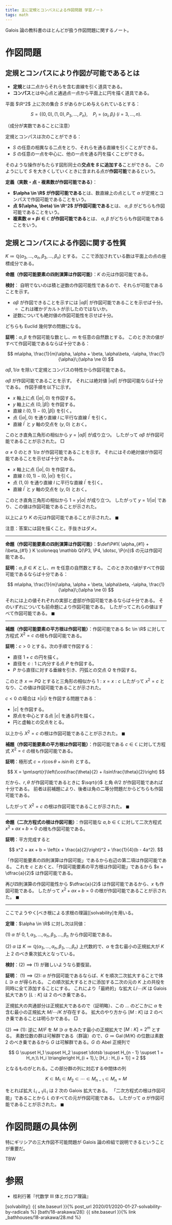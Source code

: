 ```yaml
---
title: 主に定規とコンパスによる作図問題 学習ノート
tags: math
---
```


Galois 論の教科書のほとんどが扱う作図問題に関するノート。

# 作図問題
## 定規とコンパスにより作図が可能であるとは

* **定規**とは二点からそれらを含む直線を引く道具である。
* **コンパス**とは中心点と通過点一点から平面上に円を描く道具である。

平面 $\R^2$ 上に次の集合 $S$ があらかじめ与えられているとする：

$$
S = \{(0, 0), (1, 0), P_3, \dotsc, P_n\},\quad
P_i = (\alpha_i, \beta_i)\;(i = 3, \dotsc, n).
$$

（成分が実数であることに注意）

定規とコンパスは次のことができる：

* $S$ の任意の相異なる二点をとり、それらを通る直線を引くことができる。
* $S$ の任意の一点を中心に、他の一点を通る円を描くことができる。

そのような操作がもたらす図形同士の**交点を $S$ に追加する**ことができる。
このようにして $S$ を大きくしていくときに含まれる点が**作図可能**であるという。

**定義（実数・点・複素数が作図可能である）**：
* **$\alpha \in \R$ が作図可能である**とは、数直線上の点として
  $\alpha$ が定規とコンパスで作図可能であることをいう。
* **点 $(\alpha, \beta) \in \R^2$ が作図可能である**とは、
  $\alpha, \beta$ がどちらも作図可能であることをいう。
* **複素数 $\alpha + \beta i \in \mathbb C$ が作図可能である**とは、
  $\alpha, \beta$ がどちらも作図可能であることをいう。

## 定規とコンパスによる作図に関する性質

$K \coloneqq \mathbb Q(\alpha_3, \dotsc, \alpha_n, \beta_3, \dotsc, \beta_n)$ とする。
ここで添加されている数は平面上の点の座標成分である。

**命題（作図可能要素の四則演算は作図可能）**：$K$ の元は作図可能である。

**検討**：
自明でないのは積と逆数の作図可能性であるので、それらが可能であることを示す。

* $\alpha\beta$ が作図できることを示すには $\lvert \alpha\beta\rvert$ が作図可能であることを示せば十分。
  * これは確かデカルトが示したのではないか。
* 逆数についても絶対値の作図可能性を示せば十分。

どちらも Euclid 幾何学の問題になる。

**証明**：$\alpha, \beta$ を作図可能な数とし、$m$ を任意の自然数とする。
このとき次の値がすべて作図可能であるならば十分である：

$$
m\alpha, \frac{1}{m}\alpha, \alpha + \beta, \alpha\beta, -\alpha, \frac{1}{\alpha}\;(\alpha \ne 0)
$$

$\alpha\beta, 1/\alpha$ を除いて定規とコンパスの特性から作図可能である。

$\alpha\beta$ が作図可能であることを示す。
それには絶対値 $\lvert\alpha\beta\rvert$ が作図可能ならば十分である。
作図手順を以下に示す。

* $x$ 軸上に点 $(\lvert \alpha\rvert, 0)$ を作図する。
* $y$ 軸上に点 $(0, \lvert \beta\rvert)$ を作図する。
* 直線 $l\colon(0, 1) - (0, \lvert \beta\rvert)$ を引く。
* 点 $(\lvert \alpha\rvert, 0)$ を通り直線 $l$ に平行な直線 $l^{\prime}$ を引く。
* 直線 $l^{\prime}$ と $y$ 軸の交点を $(y, 0)$ とおく。

このとき直角三角形の相似から
$y = \lvert \alpha\beta\rvert$ が成り立つ。
したがって $\alpha\beta$ が作図可能であることが示された。
$\Box$

$\alpha \ne 0$ のとき $1/\alpha$ が作図可能であることを示す。
それにはその絶対値が作図可能であることを示せば十分である。

* $x$ 軸上に点 $(\lvert \alpha\rvert, 0)$ を作図する。
* 直線 $l\colon(0, 1) - (0, \lvert \alpha\rvert)$ を引く。
* 点 $(1, 0)$ を通り直線 $l$ に平行な直線 $l^{\prime}$ を引く。
* 直線 $l^{\prime}$ と $y$ 軸の交点を $(y, 0)$ とおく。

このとき直角三角形の相似から $1 = y\lvert \alpha\rvert$ が成り立つ。
したがって $y = 1/\lvert \alpha\rvert$ であり、この値は作図可能であることが示された。

以上により $K$ の元は作図可能であることが示された。
$\blacksquare$

注意：答案には図を描くこと。手抜きはダメ。

----

**命題（作図可能要素の四則演算は作図可能）**：$\def\P#1{ \alpha_{#1} + i\beta_{#1} } K \coloneqq \mathbb Q(\P3, \P4, \dotsc, \P{n})$
の元は作図可能である。

**証明**：$\alpha, \beta \in K$ とし、$m$ を任意の自然数とする。
このとき次の値がすべて作図可能であるならば十分である：

$$
m\alpha, \frac{1}{m}\alpha, \alpha + \beta, \alpha\beta, -\alpha, \frac{1}{\alpha}\;(\alpha \ne 0)
$$

それには上の値それぞれの実部と虚部が作図可能であるならば十分である。
そのいずれについても前命題により作図可能である。
したがってこれらの値はすべて作図可能である。
$\blacksquare$

----

**補題（作図可能要素の平方根は作図可能）**：作図可能である $c \in \R$ に対して方程式 $X^2 = c$ の根も作図可能である。

**証明**：$c \gt 0$ とする。次の手順で作図する：

* 直径 $1 + c$ の円を描く。
* 直径を $c : 1$ に内分する点 $P$ を作図する。
* $P$ から直径に対する垂線を引き、円弧との交点 $Q$ を作図する。

このとき $x \coloneqq PQ$ とすると三角形の相似から $1 : x = x : c$
したがって $x^2 = c$ となり、この値は作図可能であることが示された。

$c \lt 0$ の場合は $\pm\lvert c\rvert i$ を作図する問題である：

* $\lvert c\rvert$ を作図する。
* 原点を中心とする点 $\lvert c\rvert$ を通る円を描く。
* 円と虚軸との交点をとる。

以上から $X^2 = c$ の根は作図可能であることが示された。
$\blacksquare$

**補題（作図可能要素の平方根は作図可能）**：作図可能である $c \in \mathbb C$ に対して方程式 $X^2 = c$ の根も作図可能である。

**証明**：極形式 $c = r(\cos\theta + i\sin\theta)$ とする。

$$
X = \pm\sqrt{r}\left(\cos\frac{\theta}{2} + i\sin\frac{\theta}{2}\right)
$$

だから、$r, \theta$ が作図可能であるときに $\sqrt{r}$ と角 $\theta/2$ が作図可能であれば十分である。
前者は前補題により、後者は角の二等分問題だからどちらも作図可能である。

したがって $X^2 = c$ の根は作図可能であることが示された。
$\blacksquare$

----

**命題（二次方程式の根は作図可能）**：作図可能な $a, b \in \mathbb C$ に対して二次方程式
$x^2 + ax + b = 0$ の根も作図可能である。

**証明**：平方完成すると

$$
x^2 + ax + b = \left(x + \frac{a}{2}\right)^2 + \frac{1}{4}(b - 4a^2).
$$

「作図可能要素の四則演算は作図可能」であるから右辺の第二項は作図可能である。
これを $c$ とおくと、「作図可能要素の平方根は作図可能」であるから
$x + \dfrac{a}{2}$ は作図可能である。

再び四則演算の作図可能性から $\dfrac{a}{2}$ は作図可能であるから、$x$ も作図可能である。
したがって $x^2 + ax + b = 0$ の根が作図可能であることが示された。
$\blacksquare$

----

ここでようやく[べき根による求根の理論][solvability]を用いる。

**定理**：$\alpha \in \R$ に対し次は同値：

$(1)$ $\alpha$ が $0, 1, \alpha_3, \dotsc, \alpha_n, \beta_3, \dotsc, \beta_n$
から作図可能である。

$(2)$ $\alpha$ は $K \coloneqq \mathbb Q(\alpha_3, \dotsc, \alpha_n, \beta_3, \dotsc, \beta_n)$
上代数的で、$\alpha$ を含む最小の正規拡大が $K$ 上 $2$ のべき乗次拡大となっている。

**検討**：$(2) \implies (1)$ が難しいようなら要復習。

**証明**：
$(1) \implies (2):$
$\alpha$ が作図可能であるならば、$K$ を順次二次拡大することで体 $L \ni \alpha$ が得られる。
この順次拡大するときに添加する二次の元の $K$ 上の共役を同時に全て添加することにする。
これにより「最終的」な拡大 $L/\cdots/K$ は Galois 拡大であり
$[L : K]$ は $2$ のべき乗である。

正規拡大の共通部分は正規拡大であるので（証明略）、この $\dots$ のどこかに
$\alpha$ を含む最小の正規拡大 $M/\cdots/K$ が存在する。
拡大のやり方から $[M : K]$ は $2$ のべき乗であることは明らかである。
$\Box$

$(2) \implies (1):$
逆に $M/F$ を $M \ni \alpha$ をみたす最小の正規拡大で $[M : K] = 2^m$ とする。
素数位数の群は可解群である（群論）ので、$G \coloneqq \operatorname{Gal}(M/K)$ の位数は素数
$2$ のべき乗であるから $G$ は可解群である。$G$ の Abel 正規列で

$$
G \supset H_1 \supset H_2 \supset \dotsb \supset H_{n - 1} \supset 1 = H_n,\\
H_i \triangleright H_{i + 1},\;
[H_i : H_{i + 1}] = 2
$$

となるものがとれる。この部分群の列に対応する中間体の列

$$
K \subset M_1 \subset M_2 \subset \dotsb \subset M_{n - 1} \subset M_n = M
$$

をとれば拡大 $L_{i + 1}/L_i$ は $2$ 次の Galois 拡大である。
「二次方程式の根は作図可能」であることから $L$ のすべての元が作図可能である。
したがって $\alpha$ が作図可能であることが示された。
$\blacksquare$

# 作図問題の具体例

特にギリシアの三大作図不可能問題が Galois 論の枠組で説明できるということが重要だ。

TBW

# 参照

* 桂利行著『代数学 III 体とガロア理論』

[solvability]: {{ site.baseurl }}{% post_url 2020/01/2020-01-27-solvability-by-radicals %}
[bath/18-arakawa/28]: {{ site.baseurl }}{% link _bathhouses/18-arakawa/28.md %}
